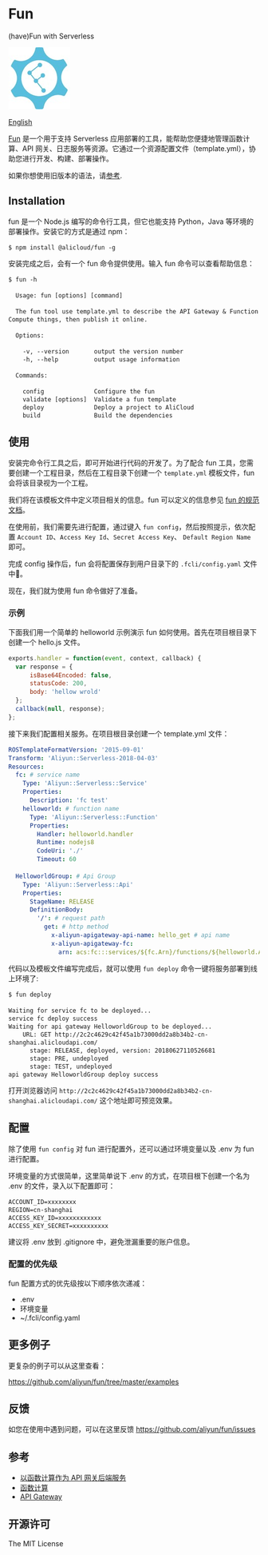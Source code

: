 # Fun

(have)Fun with Serverless

![logo.jpg](./figures/logo.jpg)

[English](README.md)

[Fun](https://github.com/aliyun/fun) 是一个用于支持 Serverless 应用部署的工具，能帮助您便捷地管理函数计算、API 网关、日志服务等资源。它通过一个资源配置文件（template.yml），协助您进行开发、构建、部署操作。

如果你想使用旧版本的语法，请[参考](https://github.com/aliyun/fun/blob/v1.x/README.md).

## Installation

fun 是一个 Node.js 编写的命令行工具，但它也能支持 Python，Java 等环境的部署操作。安装它的方式是通过 npm：

```shell
$ npm install @alicloud/fun -g
```

安装完成之后，会有一个 fun 命令提供使用。输入 fun 命令可以查看帮助信息：

```shell
$ fun -h

  Usage: fun [options] [command]

  The fun tool use template.yml to describe the API Gateway & Function Compute things, then publish it online.

  Options:

    -v, --version       output the version number
    -h, --help          output usage information

  Commands:

    config              Configure the fun
    validate [options]  Validate a fun template
    deploy              Deploy a project to AliCloud
    build               Build the dependencies
```

## 使用

安装完命令行工具之后，即可开始进行代码的开发了。为了配合 fun 工具，您需要创建一个工程目录，然后在工程目录下创建一个 `template.yml` 模板文件，fun 会将该目录视为一个工程。

我们将在该模板文件中定义项目相关的信息。fun 可以定义的信息参见 [fun 的规范文档](https://github.com/aliyun/fun/blob/master/docs/specs/2018-04-03-zh-cn.md)。

在使用前，我们需要先进行配置，通过键入 `fun config`，然后按照提示，依次配置 `Account ID`、`Access Key Id`、`Secret Access Key`、 `Default Region Name` 即可。

完成 config 操作后，fun 会将配置保存到用户目录下的 `.fcli/config.yaml` 文件中。

现在，我们就为使用 fun 命令做好了准备。

### 示例

下面我们用一个简单的 helloworld 示例演示 fun 如何使用。首先在项目根目录下创建一个 hello.js 文件。

```javascript
exports.handler = function(event, context, callback) {
  var response = {
      isBase64Encoded: false,
      statusCode: 200,
      body: 'hellow wrold'
  };
  callback(null, response);
};
```

接下来我们配置相关服务。在项目根目录创建一个 template.yml 文件：

```yaml
ROSTemplateFormatVersion: '2015-09-01'
Transform: 'Aliyun::Serverless-2018-04-03'
Resources:
  fc: # service name
    Type: 'Aliyun::Serverless::Service'
    Properties:
      Description: 'fc test'
    helloworld: # function name
      Type: 'Aliyun::Serverless::Function'
      Properties:
        Handler: helloworld.handler
        Runtime: nodejs8
        CodeUri: './'
        Timeout: 60

  HelloworldGroup: # Api Group
    Type: 'Aliyun::Serverless::Api'
    Properties:
      StageName: RELEASE
      DefinitionBody:
        '/': # request path
          get: # http method
            x-aliyun-apigateway-api-name: hello_get # api name
            x-aliyun-apigateway-fc:
              arn: acs:fc:::services/${fc.Arn}/functions/${helloworld.Arn}/    
```

代码以及模板文件编写完成后，就可以使用 `fun deploy` 命令一键将服务部署到线上环境了:

```shell
$ fun deploy

Waiting for service fc to be deployed...
service fc deploy success
Waiting for api gateway HelloworldGroup to be deployed...
    URL: GET http://2c2c4629c42f45a1b73000dd2a8b34b2-cn-shanghai.alicloudapi.com/
      stage: RELEASE, deployed, version: 20180627110526681
      stage: PRE, undeployed
      stage: TEST, undeployed
api gateway HelloworldGroup deploy success
```

打开浏览器访问 `http://2c2c4629c42f45a1b73000dd2a8b34b2-cn-shanghai.alicloudapi.com/` 这个地址即可预览效果。

## 配置

除了使用 `fun config` 对 fun 进行配置外，还可以通过环境变量以及 .env 为 fun 进行配置。

环境变量的方式很简单，这里简单说下 .env 的方式，在项目根下创建一个名为 .env 的文件，录入以下配置即可：

```shell
ACCOUNT_ID=xxxxxxxx
REGION=cn-shanghai
ACCESS_KEY_ID=xxxxxxxxxxxx
ACCESS_KEY_SECRET=xxxxxxxxxx
```

建议将 .env 放到 .gitignore 中，避免泄漏重要的账户信息。

### 配置的优先级

fun 配置方式的优先级按以下顺序依次递减：

- .env
- 环境变量
- ~/.fcli/config.yaml

## 更多例子

更复杂的例子可以从这里查看：

https://github.com/aliyun/fun/tree/master/examples

## 反馈

如您在使用中遇到问题，可以在这里反馈 https://github.com/aliyun/fun/issues

## 参考

- [以函数计算作为 API 网关后端服务](https://help.aliyun.com/document_detail/54788.html)
- [函数计算](https://www.aliyun.com/product/fc)
- [API Gateway](https://www.aliyun.com/product/apigateway)

## 开源许可

The MIT License
